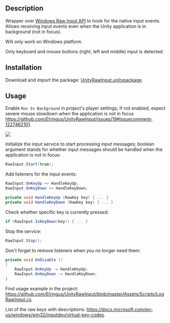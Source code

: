## Description

Wrapper over [Windows Raw Input API](https://msdn.microsoft.com/en-us/library/windows/desktop/ms645536(v=vs.85).aspx) to hook for the native input events. Allows receiving input events even when the Unity application is in background (not in focus).

Will only work on Windows platform.

Only keyboard and mouse buttons (right, left and middle) input is detected.

## Installation

Download and import the package: [UnityRawInput.unitypackage](https://github.com/Elringus/UnityRawInput/raw/master/UnityRawInput.unitypackage).

## Usage

Enable `Run In Background` in project's player settings; if not enabled, expect severe mouse slowdown when the application is not in focus https://github.com/Elringus/UnityRawInput/issues/19#issuecomment-1227462101.

![](https://i.gyazo.com/9737f66dafa9c705601521b82f40fc5a.png)

Initialize the input service to start processing input messages; boolean argument stands for whether input messages should be handled when the application is not in focus:

```csharp
RawInput.Start(true);
```

Add listeners for the input events:

```csharp
RawInput.OnKeyUp += HandleKeyUp;
RawInput.OnKeyDown += HandleKeyDown;

private void HandleKeyUp (RawKey key) { ... }
private void HandleKeyDown (RawKey key) { ... }
```

Check whether specific key is currently pressed:

```csharp
if (RawInput.IsKeyDown(key)) { ... }
```

Stop the service:

```csharp
RawInput.Stop();
```

Don't forget to remove listeners when you no longer need them:

```csharp
private void OnDisable ()
{
    RawInput.OnKeyUp -= HandleKeyUp;
    RawInput.OnKeyDown -= HandleKeyDown;
}
```

Find usage example in the project: https://github.com/Elringus/UnityRawInput/blob/master/Assets/Scripts/LogRawInput.cs.

List of the raw keys with descriptions: https://docs.microsoft.com/en-us/windows/win32/inputdev/virtual-key-codes.
